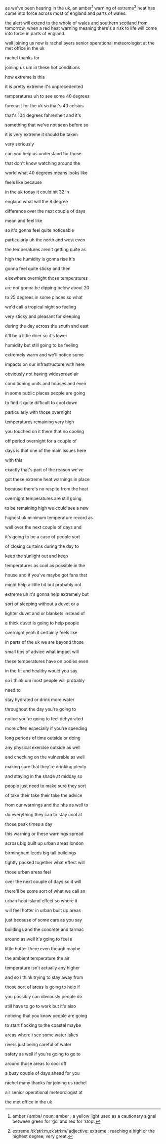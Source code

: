 as we've been hearing in the uk, an amber[^amber] warning of extreme[^extreme] heat has come into force across most of england and parts of wales. 
[^amber]: amber /ˈambə/ noun: amber ; a yellow light used as a cautionary signal between green for ‘go’ and red for ‘stop’.
[^extreme]: extreme /ɪkˈstriːm,ɛkˈstriːm/ adjective: extreme ; reaching a high or the highest degree; very great.

the alert will extend to the whole of wales and southern scotland from tomorrow, when a red heat warning meaning there's a risk to life will come into force in parts of england.

well joining us now is rachel ayers senior operational meteorologist at the met office in the uk 

rachel thanks for

joining us um in these hot conditions

how extreme is this

it is pretty extreme it's unprecedented

temperatures uh to see some 40 degrees

forecast for the uk so that's 40 celsius

that's 104 degrees fahrenheit and it's

something that we've not seen before so

it is very extreme it should be taken

very seriously

can you help us understand for those

that don't know watching around the

world what 40 degrees means looks like

feels like because

in the uk today it could hit 32 in

england what will the 8 degree

difference over the next couple of days

mean and feel like

so it's gonna feel quite noticeable

particularly uh the north and west even

the temperatures aren't getting quite as

high the humidity is gonna rise it's

gonna feel quite sticky and then

elsewhere overnight those temperatures

are not gonna be dipping below about 20

to 25 degrees in some places so what

we'd call a tropical night so feeling

very sticky and pleasant for sleeping

during the day across the south and east

it'll be a little drier so it's lower

humidity but still going to be feeling

extremely warm and we'll notice some

impacts on our infrastructure with here

obviously not having widespread air

conditioning units and houses and even

in some public places people are going

to find it quite difficult to cool down

particularly with those overnight

temperatures remaining very high

you touched on it there that no cooling

off period overnight for a couple of

days is that one of the main issues here

with this

exactly that's part of the reason we've

got these extreme heat warnings in place

because there's no respite from the heat

overnight temperatures are still going

to be remaining high we could see a new

highest uk minimum temperature record as

well over the next couple of days and

it's going to be a case of people sort

of closing curtains during the day to

keep the sunlight out and keep

temperatures as cool as possible in the

house and if you've maybe got fans that

might help a little bit but probably not

extreme uh it's gonna help extremely but

sort of sleeping without a duvet or a

lighter duvet and or blankets instead of

a thick duvet is going to help people

overnight yeah it certainly feels like

in parts of the uk we are beyond those

small tips of advice what impact will

these temperatures have on bodies even

in the fit and healthy would you say

so i think um most people will probably

need to

stay hydrated or drink more water

throughout the day you're going to

notice you're going to feel dehydrated

more often especially if you're spending

long periods of time outside or doing

any physical exercise outside as well

and checking on the vulnerable as well

making sure that they're drinking plenty

and staying in the shade at midday so

people just need to make sure they sort

of take their take their take the advice

from our warnings and the nhs as well to

do everything they can to stay cool at

those peak times a day

this warning or these warnings spread

across big built up urban areas london

birmingham leeds big tall buildings

tightly packed together what effect will

those urban areas feel

over the next couple of days so it will

there'll be some sort of what we call an

urban heat island effect so where it

will feel hotter in urban built up areas

just because of some cars as you say

buildings and the concrete and tarmac

around as well it's going to feel a

little hotter there even though maybe

the ambient temperature the air

temperature isn't actually any higher

and so i think trying to stay away from

those sort of areas is going to help if

you possibly can obviously people do

still have to go to work but it's also

noticing that you know people are going

to start flocking to the coastal maybe

areas where i see some water lakes

rivers just being careful of water

safety as well if you're going to go to

around those areas to cool off

a busy couple of days ahead for you

rachel many thanks for joining us rachel

air senior operational meteorologist at

the met office in the uk
